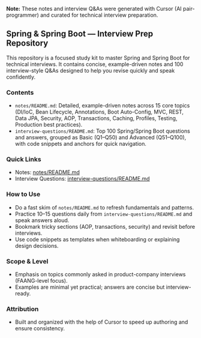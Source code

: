 **Note:** These notes and interview Q&As were generated with Cursor (AI pair-programmer) and curated for technical interview preparation.

## Spring & Spring Boot — Interview Prep Repository

This repository is a focused study kit to master Spring and Spring Boot for technical interviews. It contains concise, example-driven notes and 100 interview-style Q&As designed to help you revise quickly and speak confidently.

### Contents
- `notes/README.md`: Detailed, example-driven notes across 15 core topics (DI/IoC, Bean Lifecycle, Annotations, Boot Auto-Config, MVC, REST, Data JPA, Security, AOP, Transactions, Caching, Profiles, Testing, Production best practices).
- `interview-questions/README.md`: Top 100 Spring/Spring Boot questions and answers, grouped as Basic (Q1–Q50) and Advanced (Q51–Q100), with code snippets and anchors for quick navigation.

### Quick Links
- Notes: [notes/README.md](notes/README.md)
- Interview Questions: [interview-questions/README.md](interview-questions/README.md)

### How to Use
- Do a fast skim of `notes/README.md` to refresh fundamentals and patterns.
- Practice 10–15 questions daily from `interview-questions/README.md` and speak answers aloud.
- Bookmark tricky sections (AOP, transactions, security) and revisit before interviews.
- Use code snippets as templates when whiteboarding or explaining design decisions.

### Scope & Level
- Emphasis on topics commonly asked in product-company interviews (FAANG-level focus).
- Examples are minimal yet practical; answers are concise but interview-ready.

### Attribution
- Built and organized with the help of Cursor to speed up authoring and ensure consistency.


